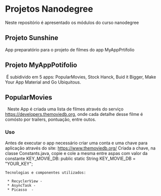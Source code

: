 
# Projetos Nanodegree 

Neste repositório é apresentado os módulos do curso nanodegree 

## Projeto Sunshine
App preparatório para o projeto de filmes do app MyAppPrtifolio 

## Projeto MyAppPotifolio
  É subidivido em 5 apps: PopularMovies, Stock Hanck, Buid it Bigger, Make Your App Material and Go Ubiquitous.
  
  ## PopularMovies 
    Neste App é criada uma lista de filmes através do serviço https://developers.themoviedb.org, onde cada detalhe desse filme é comósto por trailers, pontuação, entre outos.  
  ###  Uso
Antes de executar o app necessário criar uma conta e uma chave para aplicação através do site: https://www.themoviedb.org/
Criada a chave, na classe Constants.java, copie e cole a mesma entre aspas com valor da constante KEY_MOVIE_DB:
public static String KEY_MOVIE_DB = "YOUR_KEY";
    
    Tecnologias e componentes utilizados:
    
     * RecyclerView - 
     * AsyncTask -
     * Picasso  -
   



